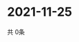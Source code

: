 # 2021-11-25
  共 0条

  <!-- BEGIN -->
  <!-- 最后更新时间Thu Nov 25 2021 20:04:09 GMT+0000 (Coordinated Universal Time) -->
  
  <!-- END -->
  
  